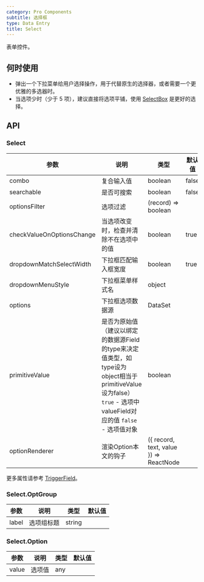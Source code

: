 ```yaml
---
category: Pro Components
subtitle: 选择框
type: Data Entry
title: Select
---
```


表单控件。

## 何时使用

- 弹出一个下拉菜单给用户选择操作，用于代替原生的选择器，或者需要一个更优雅的多选器时。
- 当选项少时（少于 5 项），建议直接将选项平铺，使用 [SelectBox](/components-pro/select-box) 是更好的选择。


## API

### Select

| 参数      | 说明                                     | 类型        |默认值 |
|-----------|------------------------------------------|------------|--------|
| combo | 复合输入值 | boolean | false |
| searchable | 是否可搜索 | boolean | false |
| optionsFilter | 选项过滤 | (record) => boolean  |  |
| checkValueOnOptionsChange | 当选项改变时，检查并清除不在选项中的值 | boolean  | true |
| dropdownMatchSelectWidth | 下拉框匹配输入框宽度 | boolean  | true |
| dropdownMenuStyle | 下拉框菜单样式名 | object  |  |
| options | 下拉框选项数据源 | DataSet  |  |
| primitiveValue | 是否为原始值（建议以绑定的数据源Field的type来决定值类型，如type设为object相当于primitiveValue设为false）`true` - 选项中valueField对应的值 `false` - 选项值对象 | boolean  |  |
| optionRenderer | 渲染Option本文的钩子 | ({ record, text, value }) => ReactNode |  |

更多属性请参考 [TriggerField](/components-pro/trigger-field/#TriggerField)。

### Select.OptGroup 

| 参数      | 说明                                     | 类型        |默认值 |
|-----------|------------------------------------------|------------|--------|
| label | 选项组标题 | string |  |

### Select.Option

| 参数      | 说明                                     | 类型        |默认值 |
|-----------|------------------------------------------|------------|--------|
| value | 选项值 | any |  |

<style>
.code-box-demo .c7n-pro-select-wrapper {
  margin-bottom: .1rem;
}
</style>
